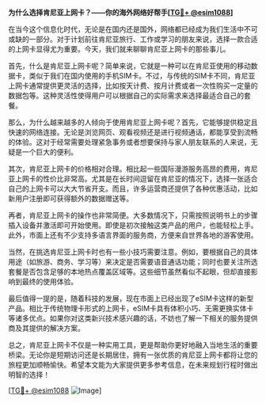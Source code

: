 **为什么选择肯尼亚上网卡？——你的海外网络好帮手[[TG💪+ @esim1088](https://t.me/s/esim1088)]**

在当今这个信息化时代，无论是在国内还是国外，网络都已经成为我们生活中不可或缺的一部分。对于计划前往肯尼亚旅行、工作或学习的朋友来说，选择一款合适的上网卡显得尤为重要。今天，我们就来聊聊肯尼亚上网卡的那些事儿。

首先，什么是肯尼亚上网卡呢？简单来说，它就是一种可以在肯尼亚使用的移动数据卡，类似于我们在国内使用的手机SIM卡。不过，与传统的SIM卡不同，肯尼亚上网卡通常提供更灵活的选择，比如按天计费、按月计费或者一次性购买一定量的数据包等。这种灵活性使得用户可以根据自己的实际需求来选择最适合自己的套餐。

那么，为什么越来越多的人倾向于使用肯尼亚上网卡呢？首先，它能够提供稳定且快速的网络连接。无论是浏览网页、观看视频还是进行视频通话，都能享受到流畅的体验。这对于经常需要处理紧急事务或者想要保持与家人朋友联系的人来说，无疑是一个巨大的便利。

其次，肯尼亚上网卡的价格相对合理。相比起一些国际漫游服务高昂的费用，肯尼亚上网卡的性价比非常高。尤其是在长时间逗留在肯尼亚的情况下，选择一张适合自己的上网卡可以大大节省开支。而且，许多运营商还提供了各种优惠活动，比如新用户注册即可获得额外的数据赠送等。

再者，肯尼亚上网卡的操作也非常简便。大多数情况下，只需按照说明书上的步骤插入设备并激活即可开始使用。即使是初次接触这类产品的用户，也能轻松上手。此外，市面上还有不少支持多语言界面的服务商，方便来自世界各地的游客使用。

当然，在挑选肯尼亚上网卡时也有一些小技巧需要注意。例如，要根据自己的具体用途（如旅游、商务、学习等）来决定是否需要语音通话功能；同时也要关注所选套餐是否包含足够的本地热点覆盖区域等。这些细节虽然看似不起眼，但却直接影响到最终的使用体验。

最后值得一提的是，随着科技的发展，现在市面上已经出现了eSIM卡这样的新型产品。相比于传统物理卡形式的上网卡，eSIM卡具有体积小巧、无需更换实体卡等诸多优点。如果你对这类新兴技术感兴趣的话，不妨也了解一下相关的服务提供商及其提供的解决方案。

总之，肯尼亚上网卡不仅是一种实用工具，更是帮助你更好地融入当地生活的重要桥梁。无论你是短期访问还是长期居住，拥有一张优质的肯尼亚上网卡都将让您的旅程更加顺畅愉快。希望本文能为大家提供更多参考信息，在未来规划行程时做出明智的选择！

[[TG💪+ @esim1088](https://t.me/s/esim1088) ![Image](https://i.postimg.cc/4NQfJmqS/Snipaste-2025-05-13-00-14-12.png)]